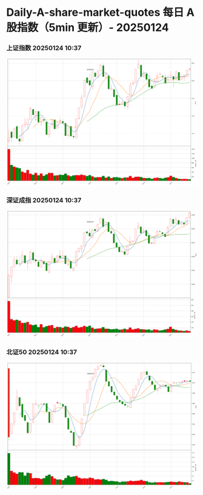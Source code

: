 
# Daily-A-share-market-quotes 每日 A 股指数（5min 更新）- 20250124

### 上证指数 20250124 10:37
![](./fig/2025/1/20250124-sh000001.png)

### 深证成指 20250124 10:37
![](./fig/2025/1/20250124-sz399001.png)

### 北证50 20250124 10:37
![](./fig/2025/1/20250124-bj899050.png)
